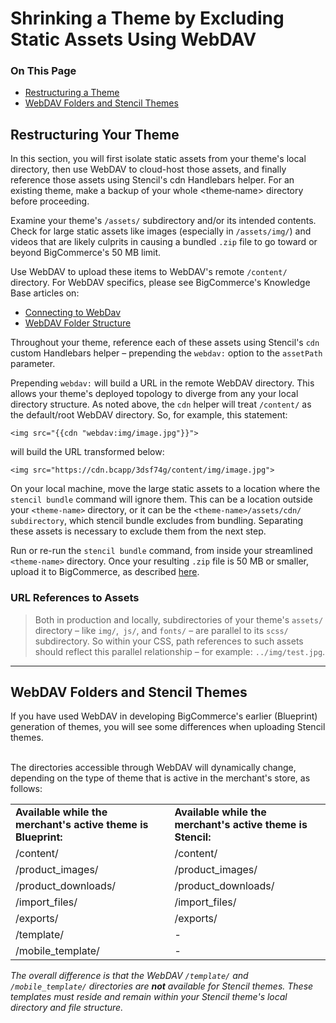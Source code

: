 <h1>Shrinking a Theme by Excluding Static Assets Using WebDAV</h1>

<div class="otp" id="no-index">
	<h3> On This Page </h3>
	<ul>
		<li><a href="#shrinking_restructuring">Restructuring a Theme</a></li>
    <li><a href="#shrinking_webdav-folders">WebDAV Folders and Stencil Themes</a></li>
	</ul>
</div>

<a href='#shrinking_restructuring' aria-hidden='true' class='block-anchor'  id='shrinking_restructuring'><i aria-hidden='true' class='linkify icon'></i></a>

## Restructuring Your Theme

In this section, you will first isolate static assets from your theme's local directory, then use WebDAV to cloud-host those assets, and finally reference those assets using Stencil's cdn Handlebars helper.
For an existing theme, make a backup of your whole <theme‑name> directory before proceeding.

Examine your theme's `/assets/` subdirectory and/or its intended contents. Check for large static assets like images (especially in `/assets/img/`) and videos that are likely culprits in causing a bundled `.zip` file to go toward or beyond BigCommerce's 50 MB limit.

Use WebDAV to upload these items to WebDAV's remote `/content/` directory. For WebDAV specifics, please see BigCommerce's Knowledge Base articles on:
* [Connecting to WebDav]()
* [WebDAV Folder Structure]()

Throughout your theme, reference each of these assets using Stencil's `cdn` custom Handlebars helper – prepending the `webdav:` option to the `assetPath` parameter.

Prepending `webdav:` will build a URL in the remote WebDAV directory. This allows your theme's deployed topology to diverge from any your local directory structure. As noted above, the `cdn` helper will treat `/content/` as the default/root WebDAV directory. So, for example, this statement:

`<img src="{{cdn "webdav:img/image.jpg"}}">`

will build the URL transformed below:

`<img src="https://cdn.bcapp/3dsf74g/content/img/image.jpg">`

On your local machine, move the large static assets to a location where the `stencil bundle` command will ignore them.
This can be a location outside your `<theme-name>` directory, or it can be the `<theme-name>/assets/cdn/ subdirectory`, which stencil bundle excludes from bundling. Separating these assets is necessary to exclude them from the next step.

Run or re-run the `stencil bundle` command, from inside your streamlined `<theme‑name>` directory.
Once your resulting `.zip` file is 50 MB or smaller, upload it to BigCommerce, as described [here]().


<div class="HubBlock--callout">
<div class="CalloutBlock--warning">
<div class="HubBlock-content">
    
<!-- theme: warning -->

### URL References to Assets
> Both in production and locally, subdirectories of your theme's `assets/` directory – like `img/`,` js/`, and `fonts/` – are parallel to its `scss/` subdirectory. So within your CSS, path references to such assets should reflect this parallel relationship – for example: `../img/test.jpg`.

</div>
</div>
</div>

---

<a href='#shrinking_webdav-folders' aria-hidden='true' class='block-anchor'  id='shrinking_webdav-folders'><i aria-hidden='true' class='linkify icon'></i></a>

## WebDAV Folders and Stencil Themes

If you have used WebDAV in developing BigCommerce's earlier (Blueprint) generation of themes, you will see some differences when uploading Stencil themes.<br><br>

The directories accessible through WebDAV will dynamically change, depending on the type of theme that is active in the merchant's store, as follows:<p></p>

<table>
  <tr>
    <td><b>Available while the merchant's active theme is Blueprint:</b></td>
    <td class=""><b>Available while the merchant's active
      theme is Stencil:</b></td>
  </tr>
  <tr>
    <td>/content/</td>
    <td>/content/</td>
  </tr>
  <tr>
    <td>/product_images/</td>
    <td>/product_images/</td>
  </tr>
  <tr>
    <td>/product_downloads/</td>
    <td>/product_downloads/</td>
  </tr>
  <tr>
    <td>/import_files/</td>
    <td>/import_files/</td>
  </tr>
  <tr>
    <td>/exports/</td>
    <td>/exports/</td>
  </tr>
  <tr>
    <td>/template/</td>
    <td>-</td>
  </tr>
  <tr>
    <td>/mobile_template/</td>
    <td>-</td>
  </tr>
 </table>

<i>The overall difference is that the WebDAV `/template/` and `/mobile_template/` directories are <b>not</b> available for Stencil themes. These templates must reside and remain within your Stencil theme's local directory and file structure.</i>

